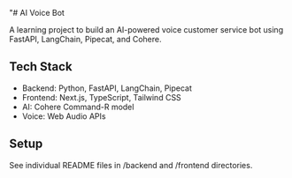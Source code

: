 "# AI Voice Bot

A learning project to build an AI-powered voice customer service bot using FastAPI, LangChain, Pipecat, and Cohere.

## Tech Stack
- Backend: Python, FastAPI, LangChain, Pipecat
- Frontend: Next.js, TypeScript, Tailwind CSS
- AI: Cohere Command-R model
- Voice: Web Audio APIs

## Setup
See individual README files in /backend and /frontend directories.